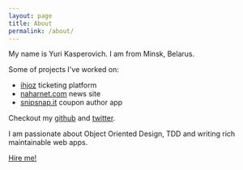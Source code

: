 ```yaml
---
layout: page
title: About
permalink: /about/
---
```


My name is Yuri Kasperovich. I am from Minsk, Belarus.

Some of projects I've worked on: 

* [ihjoz](http://www.ihjoz.com) ticketing platform
* [naharnet.com](http://www.naharnet.com) news site
* [snipsnap.it](http://www.snipsnap.it) coupon author app

Checkout my [github](http://github.com/yukas) and
[twitter](http://twitter.com/yukas).

I am passionate about Object Oriented Design, TDD and writing rich maintainable
web apps.

[Hire me!](mailto:ykas.gg@gmail.com)

